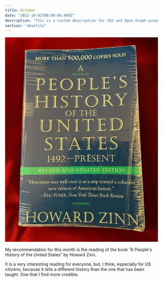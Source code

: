 ```yaml
---
title: October
date: "2022-10-01T00:00:00.000Z"
description: "This is a custom description for SEO and Open Graph purposes, rather than the default generated excerpt. Simply add a description field to the frontmatter."
section: "abuelita"
---
```


![PostImg](../images/oct22.jpg)

My recommendation for this month is the reading of the book “A People's History of the United States” by Howard Zinn.

It is a very interesting reading for everyone, but, I think, especially for US citizens, because it tells a different history than the one that has been taught. One that I find more credible.
